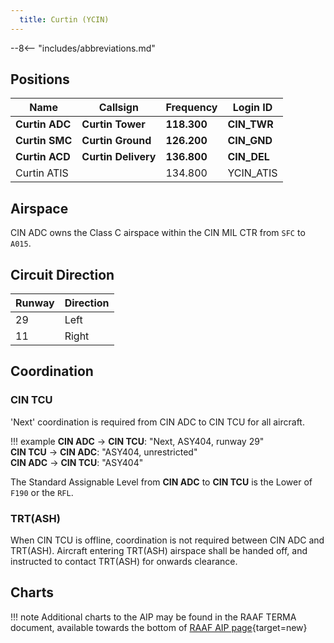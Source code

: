 ```yaml
---
  title: Curtin (YCIN)
---
```


--8<-- "includes/abbreviations.md"

## Positions

| Name               | Callsign       | Frequency        | Login ID              |
| ------------------ | -------------- | ---------------- | --------------------------------------|
| **Curtin ADC**    | **Curtin Tower**  | **118.300**         | **CIN_TWR**        |
| **Curtin SMC**    | **Curtin Ground**  | **126.200**      | **CIN_GND**        |
| **Curtin ACD**    | **Curtin Delivery**  | **136.800**         | **CIN_DEL**       |
| Curtin ATIS    |   | 134.800         | YCIN_ATIS       |

## Airspace
CIN ADC owns the Class C airspace within the CIN MIL CTR from `SFC` to `A015`.

## Circuit Direction

| Runway | Direction |
| ------ | ----------|
| 29     | Left  |
| 11     | Right |

## Coordination
### CIN TCU
'Next' coordination is required from CIN ADC to CIN TCU for all aircraft.

!!! example
    <span class="hotline">**CIN ADC** -> **CIN TCU**</span>: "Next, ASY404, runway 29"  
    <span class="hotline">**CIN TCU** -> **CIN ADC**</span>: "ASY404, unrestricted"  
    <span class="hotline">**CIN ADC** -> **CIN TCU**</span>: "ASY404"  

The Standard Assignable Level from  **CIN ADC** to **CIN TCU** is the Lower of `F190` or the `RFL`.

### TRT(ASH)
When CIN TCU is offline, coordination is not required between CIN ADC and TRT(ASH). Aircraft entering TRT(ASH) airspace shall be handed off, and instructed to contact TRT(ASH) for onwards clearance.

## Charts
!!! note
    Additional charts to the AIP may be found in the RAAF TERMA document, available towards the bottom of [RAAF AIP page](https://ais-af.airforce.gov.au/australian-aip){target=new}